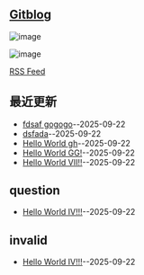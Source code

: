 ## [Gitblog](https://ansvver.github.io/gitblog/)

![image](https://raw.githubusercontent.com/ansvver/ansvver.github.io.arxiv.2025/refs/heads/master/logo.png)

![image](https://github.com/user-attachments/assets/a168bf11-661e-4566-b042-7fc9544de528)

[RSS Feed](https://raw.githubusercontent.com/ansvver/gitblog/main/feed.xml)

## 最近更新
- [fdsaf gogogo](https://github.com/ansvver/gitblog/issues/11)--2025-09-22
- [dsfada](https://github.com/ansvver/gitblog/issues/10)--2025-09-22
- [Hello World gh](https://github.com/ansvver/gitblog/issues/9)--2025-09-22
- [Hello World GG!](https://github.com/ansvver/gitblog/issues/8)--2025-09-22
- [Hello World VII!!](https://github.com/ansvver/gitblog/issues/7)--2025-09-22
## question

- [Hello World IV!!!](https://github.com/ansvver/gitblog/issues/4)--2025-09-22
## invalid

- [Hello World IV!!!](https://github.com/ansvver/gitblog/issues/4)--2025-09-22
